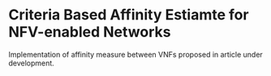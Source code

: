 # Criteria Based Affinity Estiamte for NFV-enabled Networks
Implementation of affinity measure between VNFs proposed in article under development.

